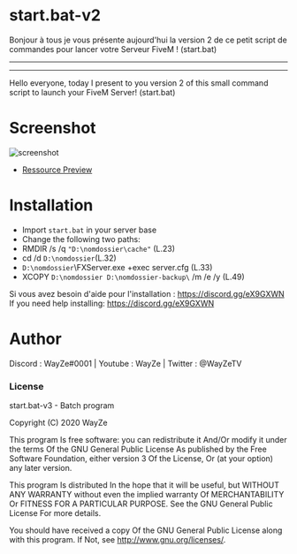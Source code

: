 # start.bat-v2

Bonjour à tous je vous présente aujourd'hui la version 2 de ce petit script de commandes pour lancer votre Serveur FiveM ! (start.bat)

-----------------------------------------------------
-----------------------------------------------------

Hello everyone, today I present to you version 2 of this small command script to launch your FiveM Server! (start.bat)


# Screenshot

![screenshot](https://media.discordapp.net/attachments/373741265537204225/882629256000180294/unknown.png)

- [Ressource Preview](https://streamable.com/3n70v6) 

# Installation
- Import `start.bat` in your server base
- Change the following two paths:
- RMDIR /s /q `"D:\nomdossier\cache"` (L.23)
- cd /d `D:\nomdossier`(L.32)
- `D:\nomdossier`\FXServer.exe +exec server.cfg (L.33)
- XCOPY `D:\nomdossier D:\nomdossier-backup\` /m /e /y (L.49)

Si vous avez besoin d'aide pour l'installation : https://discord.gg/eX9GXWN
If you need help installing: https://discord.gg/eX9GXWN

# Author 
Discord : WayZe#0001 | Youtube : WayZe | Twitter : @WayZeTV

### License
start.bat-v3 - Batch program

Copyright (C) 2020 WayZe

This program Is free software: you can redistribute it And/Or modify it under the terms Of the GNU General Public License As published by the Free Software Foundation, either version 3 Of the License, Or (at your option) any later version.

This program Is distributed In the hope that it will be useful, but WITHOUT ANY WARRANTY without even the implied warranty Of MERCHANTABILITY Or FITNESS FOR A PARTICULAR PURPOSE. See the GNU General Public License For more details.

You should have received a copy Of the GNU General Public License along with this program. If Not, see http://www.gnu.org/licenses/.
